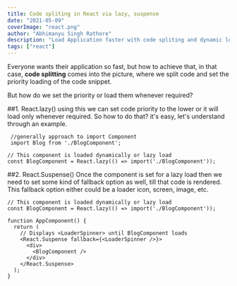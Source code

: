 ```yaml
---
title: Code spliting in React via lazy, suspense
date: "2021-05-09"
coverImage: "react.png"
author: "Abhimanyu Singh Rathore"
description: "Load Application faster with code spliting and dynamic loading"
tags: ["react"]
---
```


Everyone wants their application so fast, but how to achieve that, in that case, **code splitting** comes into the picture, where we split code and set the priority loading of the code snippet.

But how do we set the priority or load them whenever required?


##1. React.lazy() using this we can set code priority to the lower or it will load only whenever required. So how to do that? it's easy, let's understand through an example.

```
 //generally approach to import Component
 import Blog from './BlogComponent';
 ```
```
// This component is loaded dynamically or lazy load
const BlogComponent = React.lazy(() => import('./BlogComponent'));
```
##2. React.Suspense() Once the component is set for a lazy load then we need to set some kind of fallback option as well, till that code is rendered. This fallback option either could be a loader icon, screen, image, etc.

```
// This component is loaded dynamically or lazy load
const BlogComponent = React.lazy(() => import('./BlogComponent'));

function AppComponent() {
  return (
    // Displays <LoaderSpinner> until BlogComponent loads
    <React.Suspense fallback={<LoaderSpinner />}>
      <div>
        <BlogComponent />
      </div>
    </React.Suspense>
  );
}
```
